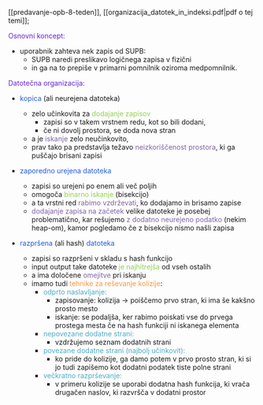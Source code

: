 [[predavanje-opb-8-teden]], [[organizacija_datotek_in_indeksi.pdf|pdf o tej temi]];

<font color="#6425d0">Osnovni koncept:</font>
- uporabnik zahteva nek zapis od SUPB:
	- SUPB naredi preslikavo logičnega zapisa v fizični
	- in ga na to prepiše v primarni pomnilnik oziroma medpomnilnik.

<font color="#6425d0">Datotečna organizacija:</font>
- <font color="#245bdb">kopica</font> (ali neurejena datoteka)
	- zelo učinkovita za <font color="#92d050">dodajanje zapisov</font>
		- zapisi so v takem vrstnem redu, kot so bili dodani,
		- če ni dovolj prostora, se doda nova stran
	- a je <font color="#8064a2">iskanje</font> zelo neučinkovito,
	- prav tako pa predstavlja težavo <font color="#8064a2">neizkoriščenost prostora</font>, ki ga puščajo brisani zapisi

- <font color="#245bdb">zaporedno urejena datoteka</font>
	- zapisi so urejeni po enem ali več poljih
	- omogoča <font color="#92d050">binarno iskanje</font> (bisekcijo)
	- a ta vrstni red <font color="#8064a2">rabimo vzdrževati</font>, ko dodajamo in brisamo zapise
	- <font color="#8064a2">dodajanje zapisa na začetek</font> velike datoteke je posebej problematično, kar rešujemo <font color="#8064a2">z dodatno neurejeno podatko</font> (nekim heap-om), kamor pogledamo če z bisekcijo nismo našli zapisa

- <font color="#245bdb">razpršena</font> (ali hash) <font color="#245bdb">datoteka</font>
	- zapisi so razpršeni v skladu s hash funkcijo
	- input output take datoteke <font color="#92d050">je najhitrejša</font> od vseh ostalih
	- a ima določene <font color="#8064a2">omejitve</font> pri iskanju
	- imamo tudi <font color="#f79646">tehnike za reševanje kolizije</font>:
		- <font color="#4bacc6">odprto naslavljanje:</font>
			- zapisovanje: kolizija $\rightarrow$ poiščemo prvo stran, ki ima še kakšno prosto mesto
			- iskanje: se podaljša, ker rabimo poiskati vse do prvega prostega mesta če na hash funkciji ni iskanega elementa
		- <font color="#4bacc6">nepovezane dodatne strani:</font>
			- vzdržujemo seznam dodatnih strani
		- <font color="#4bacc6">povezane dodatne strani (najbolj učinkovit):</font>
			- ko pride do kolizije, ga damo potem v prvo prosto stran, ki si jo tudi zapišemo kot dodatni podatek tiste polne strani
		- <font color="#4bacc6">večkratno razprševanje:</font>
			- v primeru kolizije se uporabi dodatna hash funkcija, ki vrača drugačen naslov, ki razvršča v dodatni prostor


